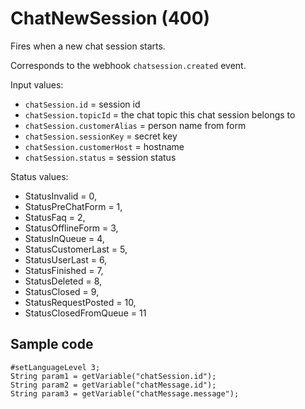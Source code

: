 # ChatNewSession (400)

Fires when a new chat session starts.

Corresponds to the webhook `chatsession.created` event.

Input values:

* `chatSession.id` = session id
* `chatSession.topicId` = the chat topic this chat session belongs to
* `chatSession.customerAlias` = person name from form
* `chatSession.sessionKey` = secret key
* `chatSession.customerHost` = hostname
* `chatSession.status` = session status

Status values:

* StatusInvalid = 0,
* StatusPreChatForm = 1,
* StatusFaq = 2,
* StatusOfflineForm = 3,
* StatusInQueue = 4,
* StatusCustomerLast = 5,
* StatusUserLast = 6,
* StatusFinished = 7,
* StatusDeleted = 8,
* StatusClosed = 9,
* StatusRequestPosted = 10,
* StatusClosedFromQueue = 11

## Sample code

```crmscript
#setLanguageLevel 3;
String param1 = getVariable("chatSession.id");
String param2 = getVariable("chatMessage.id");
String param3 = getVariable("chatMessage.message");
```
